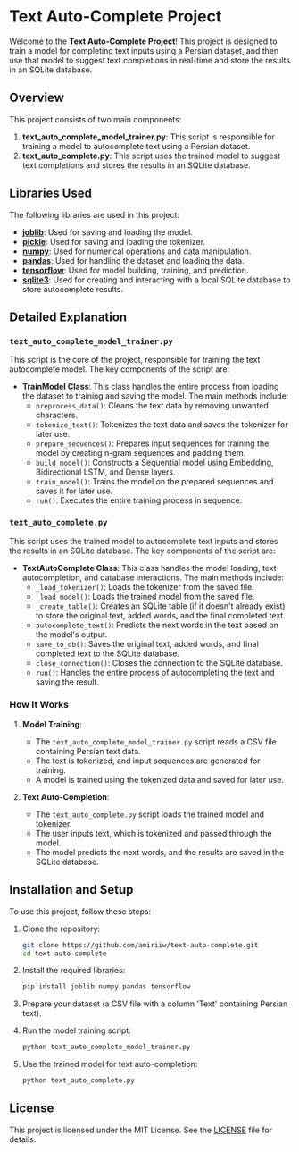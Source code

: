 # Text Auto-Complete Project

Welcome to the **Text Auto-Complete Project**! This project is designed to train a model for completing text inputs using a Persian dataset, and then use that model to suggest text completions in real-time and store the results in an SQLite database.

## Overview

This project consists of two main components:

1. **text_auto_complete_model_trainer.py**: This script is responsible for training a model to autocomplete text using a Persian dataset.
2. **text_auto_complete.py**: This script uses the trained model to suggest text completions and stores the results in an SQLite database.

## Libraries Used

The following libraries are used in this project:

- **[joblib](https://joblib.readthedocs.io/en/stable/)**: Used for saving and loading the model.
- **[pickle](https://docs.python.org/3/library/pickle.html)**: Used for saving and loading the tokenizer.
- **[numpy](https://numpy.org/devdocs/user/absolute_beginners.html)**: Used for numerical operations and data manipulation.
- **[pandas](https://pandas.pydata.org/docs/getting_started/intro_tutorials/index.html)**: Used for handling the dataset and loading the data.
- **[tensorflow](https://www.tensorflow.org/)**: Used for model building, training, and prediction.
- **[sqlite3](https://docs.python.org/3/library/sqlite3.html)**: Used for creating and interacting with a local SQLite database to store autocomplete results.

## Detailed Explanation

### `text_auto_complete_model_trainer.py`

This script is the core of the project, responsible for training the text autocomplete model. The key components of the script are:

- **TrainModel Class**: This class handles the entire process from loading the dataset to training and saving the model. The main methods include:
  - `preprocess_data()`: Cleans the text data by removing unwanted characters.
  - `tokenize_text()`: Tokenizes the text data and saves the tokenizer for later use.
  - `prepare_sequences()`: Prepares input sequences for training the model by creating n-gram sequences and padding them.
  - `build_model()`: Constructs a Sequential model using Embedding, Bidirectional LSTM, and Dense layers.
  - `train_model()`: Trains the model on the prepared sequences and saves it for later use.
  - `run()`: Executes the entire training process in sequence.

### `text_auto_complete.py`

This script uses the trained model to autocomplete text inputs and stores the results in an SQLite database. The key components of the script are:

- **TextAutoComplete Class**: This class handles the model loading, text autocompletion, and database interactions. The main methods include:
  - `_load_tokenizer()`: Loads the tokenizer from the saved file.
  - `_load_model()`: Loads the trained model from the saved file.
  - `_create_table()`: Creates an SQLite table (if it doesn't already exist) to store the original text, added words, and the final completed text.
  - `autocomplete_text()`: Predicts the next words in the text based on the model's output.
  - `save_to_db()`: Saves the original text, added words, and final completed text to the SQLite database.
  - `close_connection()`: Closes the connection to the SQLite database.
  - `run()`: Handles the entire process of autocompleting the text and saving the result.

### How It Works

1. **Model Training**:
    - The `text_auto_complete_model_trainer.py` script reads a CSV file containing Persian text data.
    - The text is tokenized, and input sequences are generated for training.
    - A model is trained using the tokenized data and saved for later use.

2. **Text Auto-Completion**:
    - The `text_auto_complete.py` script loads the trained model and tokenizer.
    - The user inputs text, which is tokenized and passed through the model.
    - The model predicts the next words, and the results are saved in the SQLite database.

## Installation and Setup

To use this project, follow these steps:

1. Clone the repository:

    ```bash
    git clone https://github.com/amiriiw/text-auto-complete.git
    cd text-auto-complete
    ```

2. Install the required libraries:

    ```bash
    pip install joblib numpy pandas tensorflow
    ```

3. Prepare your dataset (a CSV file with a column 'Text' containing Persian text).

4. Run the model training script:

    ```bash
    python text_auto_complete_model_trainer.py
    ```

5. Use the trained model for text auto-completion:

    ```bash
    python text_auto_complete.py
    ```

## License

This project is licensed under the MIT License. See the [LICENSE](LICENSE) file for details.
